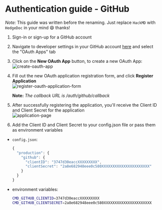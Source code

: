 # Authentication guide - GitHub

*Note:* This guide was written before the renaming. Just replace `HackMD` with `HedgeDoc` in your mind :smile: thanks!

1. Sign-in or sign-up for a GitHub account

2. Navigate to developer settings in your GitHub account [here](https://github.com/settings/developers) and select the "OAuth Apps" tab

3. Click on the **New OAuth App** button, to create a new OAuth App:  
   ![create-oauth-app](../../images/auth/create-oauth-app.png)

4. Fill out the new OAuth application registration form, and click **Register Application**  
   ![register-oauth-application-form](../../images/auth/register-oauth-application-form.png)

   **Note:** *The callback URL is <your-hedgedoc-url>/auth/github/callback*

5. After successfully registering the application, you'll receive the Client ID and Client Secret for the application  
   ![application-page](../../images/auth/application-page.png)

6. Add the Client ID and Client Secret to your config.json file or pass them as environment variables
  - `config.json`:
    ```js
    {
      "production": {
        "github": {
          "clientID": "3747d30eaccXXXXXXXXX",
          "clientSecret": "2a8e682948eee0c580XXXXXXXXXXXXXXXXXXXXXX"
        }
      }
    }
    ```

  - environment variables:
    ```sh
    CMD_GITHUB_CLIENTID=3747d30eaccXXXXXXXXX
    CMD_GITHUB_CLIENTSECRET=2a8e682948eee0c580XXXXXXXXXXXXXXXXXXXXXX
    ````
